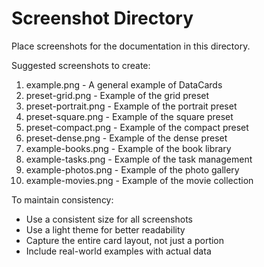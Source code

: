 # Screenshot Directory

Place screenshots for the documentation in this directory. 

Suggested screenshots to create:

1. example.png - A general example of DataCards
2. preset-grid.png - Example of the grid preset
3. preset-portrait.png - Example of the portrait preset
4. preset-square.png - Example of the square preset
5. preset-compact.png - Example of the compact preset
6. preset-dense.png - Example of the dense preset
7. example-books.png - Example of the book library
8. example-tasks.png - Example of the task management
9. example-photos.png - Example of the photo gallery
10. example-movies.png - Example of the movie collection

To maintain consistency:
- Use a consistent size for all screenshots
- Use a light theme for better readability
- Capture the entire card layout, not just a portion
- Include real-world examples with actual data
